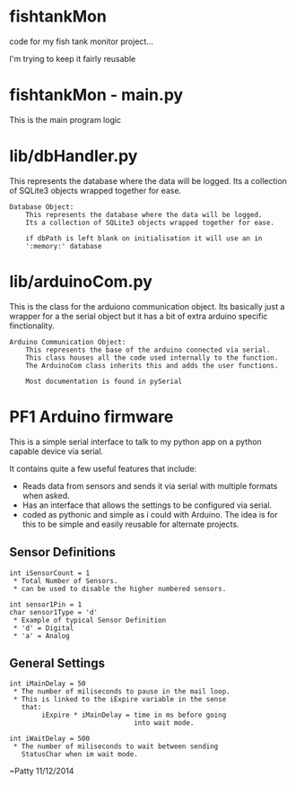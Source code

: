 fishtankMon
===========

code for my fish tank monitor project...

I'm trying to keep it fairly reusable


fishtankMon - main.py
=====================
This is the main program logic


lib/dbHandler.py
================
This represents the database where the data will be logged.
Its a collection of SQLite3 objects wrapped together for ease.

    Database Object:
        This represents the database where the data will be logged. 
        Its a collection of SQLite3 objects wrapped together for ease.
        
        if dbPath is left blank on initialisation it will use an in
        ':memory:' database


lib/arduinoCom.py
=================
This is the class for the arduiono communication object.
Its basically just a wrapper for a the serial object
but it has a bit of extra arduino specific finctionality.

    Arduino Communication Object:
        This represents the base of the arduino connected via serial. 
        This class houses all the code used internally to the function.
        The ArduinoCom class inherits this and adds the user functions.
        
        Most documentation is found in pySerial


PF1 Arduino firmware
====================
  
This is a simple serial interface to talk to my python app on a
python capable device via serial.
 
It contains quite a few useful features that include:
 * Reads data from sensors and sends it via
    serial with multiple formats when asked.
 * Has an interface that allows the settings to be
    configured via serial.
 * coded as pythonic and simple as i could with
    Arduino. The idea is for this to be simple
    and easily reusable for alternate projects.

  Sensor Definitions 
  ------------------
    int iSensorCount = 1
     * Total Number of Sensors.
     * can be used to disable the higher numbered sensors.

    int sensor1Pin = 1
    char sensor1Type = 'd'
     * Example of typical Sensor Definition
     * 'd' = Digital
     * 'a' = Analog
    
  General Settings
  ----------------
    int iMainDelay = 50
     * The number of miliseconds to pause in the mail loop.
     * This is linked to the iExpire variable in the sense
       that: 
            iExpire * iMainDelay = time in ms before going
                                   into wait mode.
        
    int iWaitDelay = 500
     * The number of miliseconds to wait between sending
       StatusChar when im wait mode.

  ~Patty
         11/12/2014
